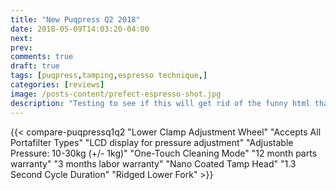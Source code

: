 ```yaml
---
title: "New Puqpress Q2 2018"
date: 2018-05-09T14:03:20-04:00
next: 
prev: 
comments: true
draft: true
tags: [puqpress,tamping,espresso technique,]
categories: [reviews]
image: /posts-content/prefect-espresso-shot.jpg
description: "Testing to see if this will get rid of the funny html that's showing up on the list."
---
```


{{< compare-puqpressq1q2
	"Lower Clamp Adjustment Wheel"
	"Accepts All Portafilter Types"
	"LCD display for pressure adjustment"
	"Adjustable Pressure: 10-30kg (+/- 1kg)"
	"One-Touch Cleaning Mode"
	"12 month parts warranty"
	"3 months labor warranty"
	"Nano Coated Tamp Head"
	"1.3 Second Cycle Duration"
	"Ridged Lower Fork"
	>}}
